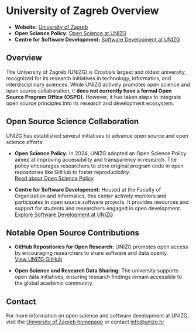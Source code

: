 # University of Zagreb Overview

- **Website:** [University of Zagreb](https://www.unizg.hr/homepage/)
- **Open Science Policy:** [Open Science at UNIZG](https://interoperable-europe.ec.europa.eu/collection/open-source-observatory-osor/news/open-source-service-open-science)
- **Centre for Software Development:** [Software Development at UNIZG](https://www.foi.unizg.hr/en/about-us/departments/czrpp)

## Overview  

The University of Zagreb (UNIZG) is Croatia’s largest and oldest university, recognized for its research initiatives in technology, informatics, and interdisciplinary sciences. While UNIZG actively promotes open science and open source collaboration, it **does not currently have a formal Open Source Program Office (OSPO).** However, it has taken steps to integrate open source principles into its research and development ecosystem.  

## Open Source Science Collaboration  

UNIZG has established several initiatives to advance open source and open science efforts:  

- **Open Science Policy:** In 2024, UNIZG adopted an Open Science Policy aimed at improving accessibility and transparency in research. The policy encourages researchers to store original program code in open repositories like GitHub to foster reproducibility.  
  [Read about Open Science Policy](https://interoperable-europe.ec.europa.eu/collection/open-source-observatory-osor/news/open-source-service-open-science)

- **Centre for Software Development:** Housed at the Faculty of Organization and Informatics, this center actively monitors and participates in open source software projects. It provides resources and support for students and researchers engaged in open development.  
  [Explore Software Development at UNIZG](https://www.foi.unizg.hr/en/about-us/departments/czrpp)

## Notable Open Source Contributions  

- **GitHub Repositories for Open Research:** UNIZG promotes open access by encouraging researchers to share software and data openly.  
  [View UNIZG GitHub](https://github.com/unizg)

- **Open Science and Research Data Sharing:** The university supports open data initiatives, ensuring research findings remain accessible to the global academic community.

## Contact  

For more information on open science and software development at UNIZG, visit the [University of Zagreb homepage](https://www.unizg.hr/homepage/) or contact [info@unizg.hr](mailto:info@unizg.hr).
